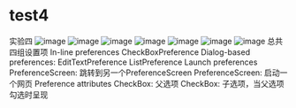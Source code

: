 # test4
实验四
![image](https://github.com/940275947/cextest3/blob/master/image/shiyan41.png)
![image](https://github.com/940275947/cextest3/blob/master/image/shiyan42.png)
![image](https://github.com/940275947/cextest3/blob/master/image/shiyan43.png)
![image](https://github.com/940275947/cextest3/blob/master/image/shiyan44.png)
![image](https://github.com/940275947/cextest3/blob/master/image/shiyan45.png)
![image](https://github.com/940275947/cextest3/blob/master/image/shiyan46.png)
![image](https://github.com/940275947/cextest3/blob/master/image/shiyan47.png)
总共四组设置项 In-line preferences CheckBoxPreference Dialog-based preferences: EditTextPreference ListPreference Launch preferences PreferenceScreen: 跳转到另一个PreferenceScreen PreferenceScreen: 启动一个网页 Preference attributes CheckBox: 父选项 CheckBox: 子选项，当父选项勾选时呈现
